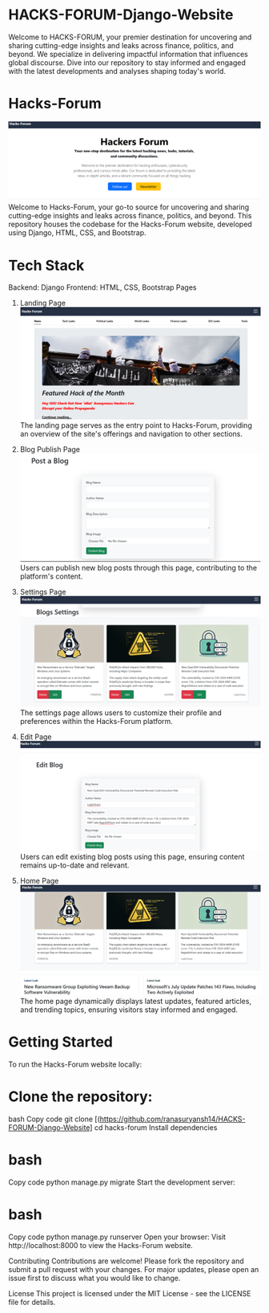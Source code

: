 # HACKS-FORUM-Django-Website
Welcome to HACKS-FORUM, your premier destination for uncovering and sharing cutting-edge insights and leaks across finance, politics, and beyond. We specialize in delivering impactful information that influences global discourse. Dive into our repository to stay informed and engaged with the latest developments and analyses shaping today's world.

# Hacks-Forum
![Hacks-Forum Website](./image/start.png)
Welcome to Hacks-Forum, your go-to source for uncovering and sharing cutting-edge insights and leaks across finance, politics, and beyond. This repository houses the codebase for the Hacks-Forum website, developed using Django, HTML, CSS, and Bootstrap.

# Tech Stack
Backend: Django
Frontend: HTML, CSS, Bootstrap
Pages
1. Landing Page
![Hacks-Forum Website](./image/1.png)
The landing page serves as the entry point to Hacks-Forum, providing an overview of the site's offerings and navigation to other sections.

2. Blog Publish Page
![Hacks-Forum Website](./image/pub.png)
Users can publish new blog posts through this page, contributing to the platform's content.

3. Settings Page
![Hacks-Forum Website](./image/sett.png)
The settings page allows users to customize their profile and preferences within the Hacks-Forum platform.

4. Edit Page
![Hacks-Forum Website](./image/edit.png)
Users can edit existing blog posts using this page, ensuring content remains up-to-date and relevant.

5. Home Page
![Hacks-Forum Website](./image/blog.png)
The home page dynamically displays latest updates, featured articles, and trending topics, ensuring visitors stay informed and engaged.

# Getting Started
To run the Hacks-Forum website locally:

# Clone the repository:

bash
Copy code
git clone [(https://github.com/ranasuryansh14/HACKS-FORUM-Django-Website]
cd hacks-forum
Install dependencies

# bash
Copy code
python manage.py migrate
Start the development server:

# bash
Copy code
python manage.py runserver
Open your browser:
Visit http://localhost:8000 to view the Hacks-Forum website.

Contributing
Contributions are welcome! Please fork the repository and submit a pull request with your changes. For major updates, please open an issue first to discuss what you would like to change.

License
This project is licensed under the MIT License - see the LICENSE file for details.

